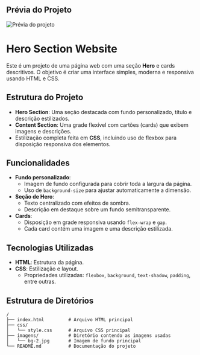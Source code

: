 ## Prévia do Projeto

![Prévia do projeto](imagens/img-projeto)

# Hero Section Website

Este é um projeto de uma página web com uma seção **Hero** e cards descritivos. O objetivo é criar uma interface simples, moderna e responsiva usando HTML e CSS.

## Estrutura do Projeto

- **Hero Section**: Uma seção destacada com fundo personalizado, título e descrição estilizados.
- **Content Section**: Uma grade flexível com cartões (cards) que exibem imagens e descrições.
- Estilização completa feita em **CSS**, incluindo uso de flexbox para disposição responsiva dos elementos.

## Funcionalidades

- **Fundo personalizado**:
  - Imagem de fundo configurada para cobrir toda a largura da página.
  - Uso de `background-size` para ajustar automaticamente a dimensão.
- **Seção de Hero**:
  - Texto centralizado com efeitos de sombra.
  - Descrição em destaque sobre um fundo semitransparente.
- **Cards**:
  - Disposição em grade responsiva usando `flex-wrap` e `gap`.
  - Cada card contém uma imagem e uma descrição estilizada.

## Tecnologias Utilizadas

- **HTML**: Estrutura da página.
- **CSS**: Estilização e layout.
  - Propriedades utilizadas: `flexbox`, `background`, `text-shadow`, `padding`, entre outras.

## Estrutura de Diretórios

```plaintext
/
├── index.html         # Arquivo HTML principal
├── css/
│   └── style.css      # Arquivo CSS principal
├── imagens/           # Diretório contendo as imagens usadas
│   └── bg-2.jpg       # Imagem de fundo principal
└── README.md          # Documentação do projeto
